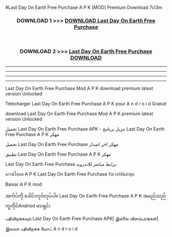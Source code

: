 #Last Day On Earth  Free Purchase A P K [MOD] Premium Download 7cl3m



<div align="center">

<h3>DOWNLOAD 1 >>> <a href="https://teeasianyam.web.app?sq=Last Day On Earth  Free Purchase">DOWNLOAD Last Day On Earth  Free Purchase </a></h3><br>

<h3>DOWNLOAD 2 >>> <a href="https://teeasianyam.web.app?sq=Last Day On Earth  Free Purchase ">Last Day On Earth  Free Purchase  DOWNLOAD </a></h3>

</div>


----------------------------------------------------------

----------------------------------------------------------

----------------------------------------------------------

----------------------------------------------------------


Last Day On Earth  Free Purchase  Mod A P K download premium latest version Unlocked

Télécharger Last Day On Earth  Free Purchase  A P K pour A n d r o i d Gratuit

download Last Day On Earth  Free Purchase  Mod A P K premium latest version Unlocked

تحميل Last Day On Earth  Free Purchase  APK - تنزيل برنامج Last Day On Earth  Free Purchase  A P K مهكر

تحميل Last Day On Earth  Free Purchase  مهكر اخر اصدار

تطبيق Last Day On Earth  Free Purchase  A P K مهكر

Last Day On Earth  Free Purchase  برابط مباشر للاندرويد

ดาวน์โหลด A P K Last Day On Earth  Free Purchase  รับเวอร์ชันล่าสุด

Baixar A P K mod

အက်ပ်ကို ဒေါင်းလုဒ်လုပ်ပါ။ Last Day On Earth  Free Purchase  A P K အမည်သည်ကူကိုင်Andriod ဗားရှင်း

பதிவிறக்கவும் Last Day On Earth  Free Purchase  APK[ இல்லை விளம்பரங்கள்] 
 
இலவச பதிவிறக்க மோட் A n d r o i d



